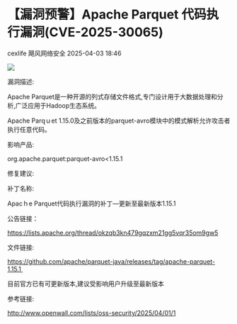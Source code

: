 #  【漏洞预警】Apache Parquet 代码执行漏洞(CVE-2025-30065)   
cexlife  飓风网络安全   2025-04-03 18:46  
  
![](https://mmbiz.qpic.cn/mmbiz_png/ibhQpAia4xu03cu5OQ7MPibAXGHuEFMlq9j4dCPgfXyLexOicvicDGedTQgk9BEJ9plWX6TwQX8VgJ7UFM0BE2t65CA/640?wx_fmt=png&from=appmsg "")  
  
漏洞描述:  
  
Apache Parquet‌是一种开源的列式存储文件格式,专门设计用于大数据处理和分析,广泛应用于Hadoop生态系统。  
  
Aрасhе Pаrԛｕеt 1.15.0及之前版本的раrԛuеt-аvrо模块中的模式解析允许攻击者执行任意代码。  
  
影响产品:  
  
org.apache.parquet:parquet-avro<1.15.1   
  
修复建议:  
  
补丁名称:  
  
Aрасｈе Pаrԛuеt代码执行漏洞的补丁—更新至最新版本1.15.1  
  
公告链接：  
  
https://lists.apache.org/thread/okzqb3kn479gqzxm21gg5vqr35om9gw5  
  
文件链接:  
  
https://github.com/apache/parquet-java/releases/tag/apache-parquet-1.15.1   
  
目前官方已有可更新版本,建议受影响用户升级至最新版本   
  
参考链接:  
  
http://www.openwall.com/lists/oss-security/2025/04/01/1  
  
  
